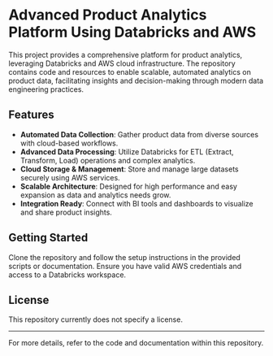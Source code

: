 # Advanced Product Analytics Platform Using Databricks and AWS

This project provides a comprehensive platform for product analytics, leveraging Databricks and AWS cloud infrastructure. The repository contains code and resources to enable scalable, automated analytics on product data, facilitating insights and decision-making through modern data engineering practices.

## Features

- **Automated Data Collection**: Gather product data from diverse sources with cloud-based workflows.
- **Advanced Data Processing**: Utilize Databricks for ETL (Extract, Transform, Load) operations and complex analytics.
- **Cloud Storage & Management**: Store and manage large datasets securely using AWS services.
- **Scalable Architecture**: Designed for high performance and easy expansion as data and analytics needs grow.
- **Integration Ready**: Connect with BI tools and dashboards to visualize and share product insights.

## Getting Started

Clone the repository and follow the setup instructions in the provided scripts or documentation. Ensure you have valid AWS credentials and access to a Databricks workspace.

## License

This repository currently does not specify a license.

---

For more details, refer to the code and documentation within this repository.
